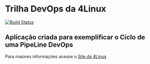 # Trilha DevOps da 4Linux

<!-- Altere a Flag abaixo com sua URL do Travis -->
[![Build Status](https://travis-ci.org/FernandoASilva/DevOpsLab-HelloWorld.svg?branch=master)](https://travis-ci.org/FernandoASilva/DevOpsLab-HelloWorld)

## Aplicação criada para exemplificar o Ciclo de uma PipeLine DevOps


Para maiores informações acesse o [Site da 4Linux](https://www.4linux.com.br/cursos/devops)
